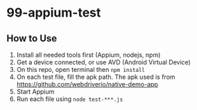 # 99-appium-test

## How to Use
1. Install all needed tools first (Appium, nodejs, npm)
2. Get a device connected, or use AVD (Android Virtual Device)
3. On this repo, open terminal then `npm install`
4. On each test file, fill the apk path. The apk used is from https://github.com/webdriverio/native-demo-app
5. Start Appium
6. Run each file using `node test-***.js`
